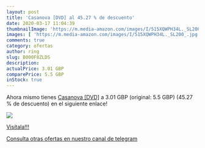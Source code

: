 ```yaml
---
layout: post
title: 'Casanova [DVD] al 45.27 % de descuento'
date: 2020-03-17 11:04:39
thumbnailImage: 'https://m.media-amazon.com/images/I/515XQWPH34L._SL200_.jpg'
images: [ 'https://m.media-amazon.com/images/I/515XQWPH34L._SL200_.jpg' ]
comments: true
category: ofertas
author: ring
slug: B000F8ZLDS
description:
actualPrice: 3.01 GBP
comparePrice: 5.5 GBP
inStock: true
---
```


Ahora mismo tienes [Casanova [DVD]](https://www.amazon.com/dp/B000F8ZLDS/?tag=redken08-20) a 3.01 GBP (original: 5.5 GBP) (45.27 %  de descuento) en el siguiente enlace!

[![](https://m.media-amazon.com/images/I/515XQWPH34L._SL200_.jpg)](https://www.amazon.com/dp/B000F8ZLDS/?tag=redken08-20)

[Visítala!!!](https://www.amazon.com/dp/B000F8ZLDS/?tag=redken08-20)

[Consulta otras ofertas en nuestro canal de telegram](https://t.me/s/ofertas25)
